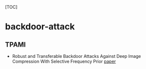[TOC]

# backdoor-attack

## TPAMI

* Robust and Transferable Backdoor Attacks Against Deep Image Compression With Selective Frequency Prior [paper](https://ieeexplore.ieee.org/document/10771646)



